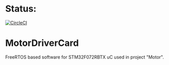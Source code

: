 # Status:

[![CircleCI](https://circleci.com/gh/circleci/circleci-docs.svg?style=svg)](https://app.circleci.com/pipelines/github/MacAndKaj/MotorDriverCard?branch=main)

# MotorDriverCard

FreeRTOS based software for STM32F072RBTX uC used in project "Motor".
